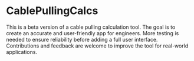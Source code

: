 # CablePullingCalcs
This is a beta version of a cable pulling calculation tool. The goal is to create an accurate and user-friendly app for engineers. More testing is needed to ensure reliability before adding a full user interface. Contributions and feedback are welcome to improve the tool for real-world applications.
